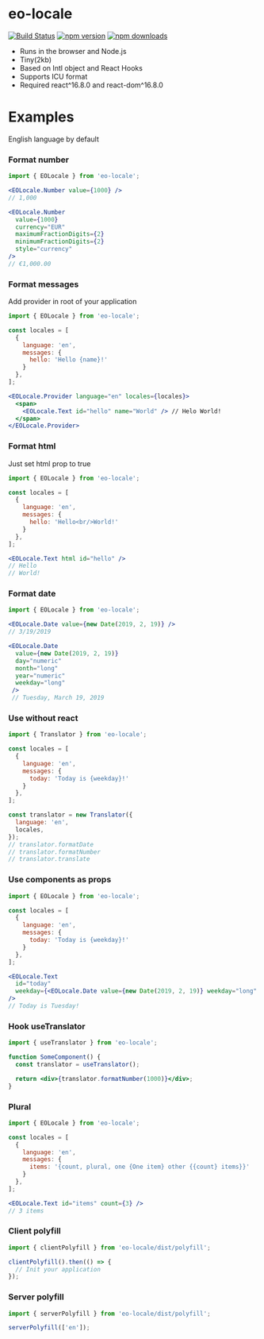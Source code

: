 # eo-locale

[![Build Status](https://travis-ci.org/ibitcy/eo-locale.svg?branch=master)](https://travis-ci.org/ibitcy/eo-locale)
[![npm version](https://img.shields.io/npm/v/eo-locale.svg?style=flat)](https://www.npmjs.com/package/eo-locale)
[![npm downloads](https://img.shields.io/npm/dt/eo-locale.svg)](https://www.npmjs.com/package/eo-locale)

* Runs in the browser and Node.js
* Tiny(2kb)
* Based on Intl object and React Hooks
* Supports ICU format
* Required react^16.8.0 and react-dom^16.8.0

# Examples

English language by default

### Format number

```jsx
import { EOLocale } from 'eo-locale';

<EOLocale.Number value={1000} />
// 1,000

<EOLocale.Number
  value={1000}
  currency="EUR"
  maximumFractionDigits={2}
  minimumFractionDigits={2}
  style="currency"
/>
// €1,000.00
```

### Format messages

Add provider in root of your application

```jsx
import { EOLocale } from 'eo-locale';

const locales = [
  {
    language: 'en',
    messages: {
      hello: 'Hello {name}!'
    }
  },
];

<EOLocale.Provider language="en" locales={locales}>
  <span>
    <EOLocale.Text id="hello" name="World" /> // Helo World!
  </span>
</EOLocale.Provider>
```

### Format html

Just set html prop to true

```jsx
import { EOLocale } from 'eo-locale';

const locales = [
  {
    language: 'en',
    messages: {
      hello: 'Hello<br/>World!'
    }
  },
];

<EOLocale.Text html id="hello" />
// Hello
// World!
```

### Format date

```jsx
import { EOLocale } from 'eo-locale';

<EOLocale.Date value={new Date(2019, 2, 19)} />
// 3/19/2019

<EOLocale.Date
  value={new Date(2019, 2, 19)}
  day="numeric"
  month="long"
  year="numeric"
  weekday="long"
 />
 // Tuesday, March 19, 2019
```

### Use without react

```js
import { Translator } from 'eo-locale';

const locales = [
  {
    language: 'en',
    messages: {
      today: 'Today is {weekday}!'
    }
  },
];

const translator = new Translator({
  language: 'en',
  locales,
});
// translator.formatDate
// translator.formatNumber
// translator.translate
```

### Use components as props

```jsx
import { EOLocale } from 'eo-locale';

const locales = [
  {
    language: 'en',
    messages: {
      today: 'Today is {weekday}!'
    }
  },
];

<EOLocale.Text
  id="today"
  weekday={<EOLocale.Date value={new Date(2019, 2, 19)} weekday="long" />}
/>
// Today is Tuesday!
```

### Hook useTranslator

```jsx
import { useTranslator } from 'eo-locale';

function SomeComponent() {
  const translator = useTranslator();

  return <div>{translator.formatNumber(1000)}</div>;
}
```

### Plural

```jsx
import { EOLocale } from 'eo-locale';

const locales = [
  {
    language: 'en',
    messages: {
      items: '{count, plural, one {One item} other {{count} items}}'
    }
  },
];

<EOLocale.Text id="items" count={3} />
// 3 items
```

### Client polyfill

```js
import { clientPolyfill } from 'eo-locale/dist/polyfill';

clientPolyfill().then(() => {
  // Init your application
});
```

### Server polyfill

```js
import { serverPolyfill } from 'eo-locale/dist/polyfill';

serverPolyfill(['en']);
```
